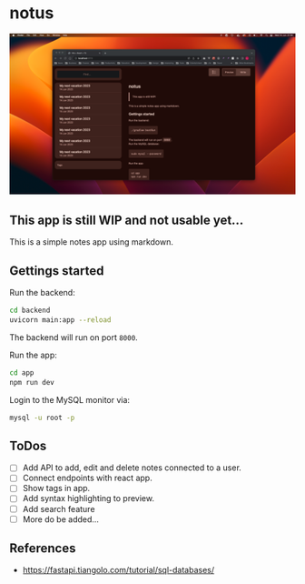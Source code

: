 # notus

![notus app preview](./notus-screenshot.png)

## This app is still WIP and not usable yet…

This is a simple notes app using markdown.

## Gettings started

Run the backend:

```sh
cd backend
uvicorn main:app --reload
```

The backend will run on port `8000`.

Run the app:

```sh
cd app
npm run dev
```

Login to the MySQL monitor via:

```sh
mysql -u root -p
```

## ToDos

- [ ] Add API to add, edit and delete notes connected to a user.
- [ ] Connect endpoints with react app.
- [ ] Show tags in app.
- [ ] Add syntax highlighting to preview.
- [ ] Add search feature
- [ ] More do be added…

## References

- <https://fastapi.tiangolo.com/tutorial/sql-databases/>
